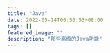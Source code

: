 ```yaml
---
title: "Java"
date: 2022-05-14T06:50:53+08:00
tags: []
featured_image: ""
description: "那些高级的Java功能"
---
```

